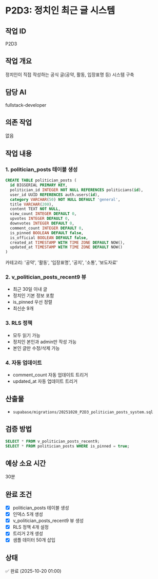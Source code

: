 # P2D3: 정치인 최근 글 시스템

## 작업 ID
P2D3

## 작업 개요
정치인이 직접 작성하는 공식 글(공약, 활동, 입장표명 등) 시스템 구축

## 담당 AI
fullstack-developer

## 의존 작업
없음

## 작업 내용

### 1. politician_posts 테이블 생성
```sql
CREATE TABLE politician_posts (
  id BIGSERIAL PRIMARY KEY,
  politician_id INTEGER NOT NULL REFERENCES politicians(id),
  user_id UUID REFERENCES auth.users(id),
  category VARCHAR(50) NOT NULL DEFAULT 'general',
  title VARCHAR(200),
  content TEXT NOT NULL,
  view_count INTEGER DEFAULT 0,
  upvotes INTEGER DEFAULT 0,
  downvotes INTEGER DEFAULT 0,
  comment_count INTEGER DEFAULT 0,
  is_pinned BOOLEAN DEFAULT false,
  is_official BOOLEAN DEFAULT false,
  created_at TIMESTAMP WITH TIME ZONE DEFAULT NOW(),
  updated_at TIMESTAMP WITH TIME ZONE DEFAULT NOW()
)
```

카테고리: '공약', '활동', '입장표명', '공지', '소통', '보도자료'

### 2. v_politician_posts_recent9 뷰
- 최근 30일 이내 글
- 정치인 기본 정보 포함
- is_pinned 우선 정렬
- 최신순 9개

### 3. RLS 정책
- 모두 읽기 가능
- 정치인 본인과 admin만 작성 가능
- 본인 글만 수정/삭제 가능

### 4. 자동 업데이트
- comment_count 자동 업데이트 트리거
- updated_at 자동 업데이트 트리거

## 산출물
- `supabase/migrations/20251020_P2D3_politician_posts_system.sql`

## 검증 방법
```sql
SELECT * FROM v_politician_posts_recent9;
SELECT * FROM politician_posts WHERE is_pinned = true;
```

## 예상 소요 시간
30분

## 완료 조건
- [x] politician_posts 테이블 생성
- [x] 인덱스 5개 생성
- [x] v_politician_posts_recent9 뷰 생성
- [x] RLS 정책 4개 설정
- [x] 트리거 2개 생성
- [x] 샘플 데이터 50개 삽입

## 상태
✅ 완료 (2025-10-20 01:00)
